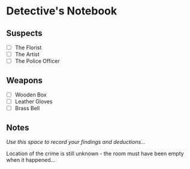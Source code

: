 # Detective's Notebook

## Suspects
- [ ] The Florist
- [ ] The Artist
- [ ] The Police Officer

## Weapons
- [ ] Wooden Box
- [ ] Leather Gloves
- [ ] Brass Bell

## Notes
*Use this space to record your findings and deductions...*

Location of the crime is still unknown - the room must have been empty when it happened...
